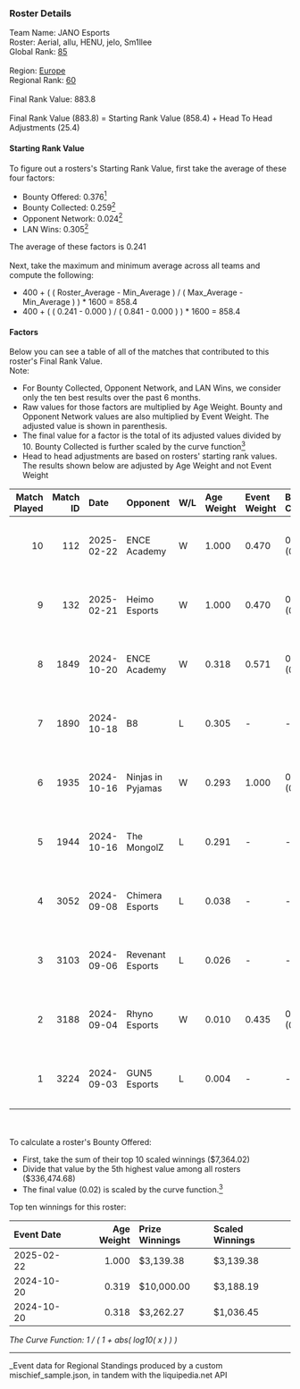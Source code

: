### Roster Details<br />
Team Name: JANO Esports<br />
Roster: Aerial, allu, HENU, jelo, Sm1llee<br />
Global Rank: [85](../../standings_global_2025_03_01.md)<br />
<br />
Region: [Europe]( ../../standings_europe_2025_03_01.md)<br />
Regional Rank: [60]( ../../standings_europe_2025_03_01.md)<br />
<br />
Final Rank Value:  883.8<br />
<br />
Final Rank Value (883.8) = Starting Rank Value (858.4) + Head To Head Adjustments (25.4)<br />

#### Starting Rank Value<br />
To figure out a rosters's Starting Rank Value, first take the average of these four factors:<br />
- Bounty Offered: 0.376[<sup>1</sup>](#table2)
- Bounty Collected: 0.259[<sup>2</sup>](#table1)
- Opponent Network: 0.024[<sup>2</sup>](#table1)
- LAN Wins: 0.305[<sup>2</sup>](#table1)

The average of these factors is 0.241<br />
<br />
Next, take the maximum and minimum average across all teams and compute the following:<br />
- 400 + ( ( Roster_Average - Min_Average ) / ( Max_Average - Min_Average ) ) * 1600 = 858.4
- 400 + ( ( 0.241 - 0.000 ) / ( 0.841 - 0.000 ) ) * 1600 = 858.4


#### Factors<br />
Below you can see a table of all of the matches that contributed to this roster's Final Rank Value.<br />
Note:<br />

- For Bounty Collected, Opponent Network, and LAN Wins, we consider only the ten best results over the past 6 months.
- Raw values for those factors are multiplied by Age Weight. Bounty and Opponent Network values are also multiplied by Event Weight. The adjusted value is shown in parenthesis.
- The final value for a factor is the total of its adjusted values divided by 10. Bounty Collected is further scaled by the curve function[<sup>3</sup>](#curveFunction)
- Head to head adjustments are based on rosters' starting rank values. The results shown below are adjusted by Age Weight and not Event Weight
<span id="table1"></span><br />


| Match Played | Match ID | Date       | Opponent          | W/L | Age Weight | Event Weight | Bounty Collected | Opponent Network | LAN Wins  | H2H Adj. | Roster                            |
| -: | -: | :- | :- | :- | :- | :- | :- | :- | :- | -: | :- |
|           10 |      112 | 2025-02-22 | ENCE Academy      | W   | 1.000      | 0.470        | 0.009 (0.004)    | 0.230 (0.108)    | 1 (1.000) |    11.29 | Aerial, allu, HENU, jelo, Sm1llee |
|            9 |      132 | 2025-02-21 | Heimo Esports     | W   | 1.000      | 0.470        | 0.004 (0.002)    | 0.111 (0.052)    | 1 (1.000) |     7.76 | Aerial, allu, HENU, jelo, Sm1llee |
|            8 |     1849 | 2024-10-20 | ENCE Academy      | W   | 0.318      | 0.571        | 0.009 (0.002)    | 0.230 (0.042)    | 1 (0.318) |     3.98 | Aerial, allu, HENU, juho, xseveN  |
|            7 |     1890 | 2024-10-18 | B8                | L   | 0.305      | -            | -                | -                | -         |    -1.11 | Aerial, allu, HENU, juho, xseveN  |
|            6 |     1935 | 2024-10-16 | Ninjas in Pyjamas | W   | 0.293      | 1.000        | 0.022 (0.007)    | 0.124 (0.036)    | 1 (0.293) |     4.71 | Aerial, allu, HENU, juho, xseveN  |
|            5 |     1944 | 2024-10-16 | The MongolZ       | L   | 0.291      | -            | -                | -                | -         |    -0.03 | Aerial, allu, HENU, juho, xseveN  |
|            4 |     3052 | 2024-09-08 | Chimera Esports   | L   | 0.038      | -            | -                | -                | -         |    -0.56 | Aerial, allu, HENU, juho, xseveN  |
|            3 |     3103 | 2024-09-06 | Revenant Esports  | L   | 0.026      | -            | -                | -                | -         |    -0.73 | Aerial, allu, HENU, juho, xseveN  |
|            2 |     3188 | 2024-09-04 | Rhyno Esports     | W   | 0.010      | 0.435        | 0.002 (0.000)    | 0.046 (0.000)    | 0 (0.000) |     0.09 | Aerial, allu, HENU, juho, xseveN  |
|            1 |     3224 | 2024-09-03 | GUN5 Esports      | L   | 0.004      | -            | -                | -                | -         |    -0.03 | Aerial, allu, HENU, juho, xseveN  |

<br />
<span id="table2"></span><br />
To calculate a roster's Bounty Offered:<br />

- First, take the sum of their top 10 scaled winnings ($7,364.02)
- Divide that value by the 5th highest value among all rosters ($336,474.68)
- The final value (0.02) is scaled by the curve function.[<sup>3</sup>](#curveFunction)

Top ten winnings for this roster:<br />

| Event Date | Age Weight | Prize Winnings | Scaled Winnings |
| :- | -: | :- | :- |
| 2025-02-22 |      1.000 | $3,139.38      | $3,139.38       |
| 2024-10-20 |      0.319 | $10,000.00     | $3,188.19       |
| 2024-10-20 |      0.318 | $3,262.27      | $1,036.45       |


<span id="curveFunction"></span>_The Curve Function: 1 / ( 1 + abs( log10( x ) ) )_<br />

---
_Event data for Regional Standings produced by a custom mischief_sample.json, in tandem with the liquipedia.net API<br />
